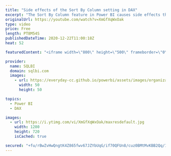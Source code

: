 ```yaml
---
title: "Side effects of the Sort By Column setting in DAX"
excerpt: "The Sort By Column feature in Power BI causes side effects that are important to know when writing a DAX formula. Learn how to write correct DAX code to avoid getting incorrect results. Article and download: https://sql.bi/70167?aff=yt  How to learn DAX: https://www.sqlbi.com/guides/dax/?aff=yt The definitive"
originalUrl: https://youtube.com/watch?v=XmGfXqWxOak
type: video
price: Free
length: PT8M54S
publishedDateTime: 2020-12-22T11:00:18Z
heat: 52

featuredContent: "<iframe width=\"800\" height=\"500\" frameborder=\"0\" src=\"https://www.youtube.com/embed/XmGfXqWxOak\" allow=\"accelerometer; autoplay; encrypted-media; gyroscope; picture-in-picture\" allowfullscreen></iframe>"

provider:
  name: SQLBI
  domain: sqlbi.com
  images:
    - url: https://everyday-cc.github.io/powerbi/assets/images/organizations/sqlbi.com-50x50.jpg
      width: 50
      height: 50

topics:
  - Power BI
  - DAX

images:
  - url: https://i.ytimg.com/vi/XmGfXqWxOak/maxresdefault.jpg
    width: 1280
    height: 720
    isCached: true

secured: "+fu/rBwZvHwQngtK4Z865fwv67JZYbUqG/if70QFUn8/cuz0BMtMvKBB2Qq/14qR+O0JtiEJCEpDJeCq7pJZpQBS+lH/gUAf2xRULtDVQu3HDpXgmE/VBqsJegzWg05bP4qXi5nXOx4/UShWNMg+LqH34YTxM5TywgaEz3sm5Wvn20gFV4L1tZ/ikwjVSTyRRtFOQLUMsNuoKH6zbYYfMcNHSDDfga+JXeq+vJ9od6hyILXDEQ6X48D6DTtD8Qpyv62mgXzvUbiXE/B7A972NVCbb9e/7zT8H8keADea5aUk3ZCJhwm6Allq4fdePp16l8CNvZVzh8kRb0E1gPqQCv/8zPLybJcibM5nUZfcUiojGrsaQHbsqnsB1p4NfOW9HF65T467V1yMp+Y3RmUzLbqWiA9dZkbekGwuljUIaWE=;WsVu7Yx5kMACFb6XVXHBtA=="
---
```


